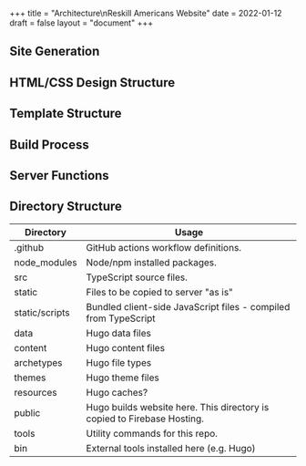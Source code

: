 +++
title = "Architecture\nReskill Americans Website"
date = 2022-01-12
draft = false
layout = "document"
+++

## Site Generation

## HTML/CSS Design Structure

## Template Structure

## Build Process

## Server Functions

## Directory Structure

| Directory | Usage |
--- | --- |
| .github | GitHub actions workflow definitions. |
| node_modules | Node/npm installed packages. |
| src | TypeScript source files. |
| static | Files to be copied to server "as is" |
| static/scripts | Bundled client-side JavaScript files - compiled from TypeScript |
| data | Hugo data files |
| content | Hugo content files |
| archetypes | Hugo file types |
| themes | Hugo theme files |
| resources | Hugo caches? |
| public | Hugo builds website here.  This directory is copied to Firebase Hosting. |
| tools | Utility commands for this repo. |
| bin | External tools installed here (e.g. Hugo) |
